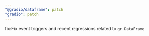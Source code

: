 ```yaml
---
"@gradio/dataframe": patch
"gradio": patch
---
```


fix:Fix event triggers and recent regressions related to `gr.DataFrame`
